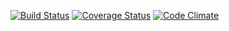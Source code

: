 [![Build Status](https://travis-ci.org/cbulock/SimpleRouter.svg?branch=master)](https://travis-ci.org/cbulock/SimpleRouter)
[![Coverage Status](https://coveralls.io/repos/cbulock/SimpleRouter/badge.svg)](https://coveralls.io/r/cbulock/SimpleRouter)
[![Code Climate](https://codeclimate.com/github/cbulock/SimpleRouter/badges/gpa.svg)](https://codeclimate.com/github/cbulock/SimpleRouter)
